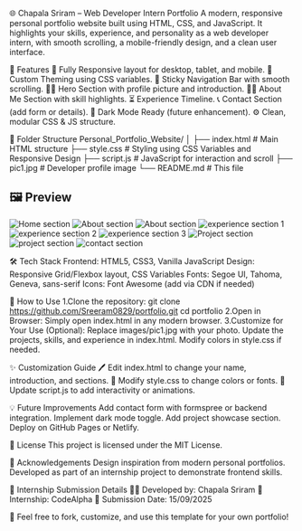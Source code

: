 🌐 Chapala Sriram – Web Developer Intern Portfolio
A modern, responsive personal portfolio website built using HTML, CSS, and JavaScript. It highlights your skills, experience, and personality as a web developer intern, with smooth scrolling, a mobile-friendly design, and a clean user interface.


🧩 Features
📱 Fully Responsive layout for desktop, tablet, and mobile.
🎨 Custom Theming using CSS variables.
🔗 Sticky Navigation Bar with smooth scrolling.
🧍‍♂️ Hero Section with profile picture and introduction.
👨‍💼 About Me Section with skill highlights.
⏳ Experience Timeline.
📞 Contact Section (add form or details).
🌙 Dark Mode Ready (future enhancement).
⚙️ Clean, modular CSS & JS structure.


📁 Folder Structure
Personal_Portfolio_Website/
│
├── index.html # Main HTML structure
├── style.css # Styling using CSS Variables and Responsive Design
├── script.js # JavaScript for interaction and scroll
├── pic1.jpg # Developer profile image
└── README.md # This file


## 🖼️ Preview
![Home section](https://github.com/user-attachments/assets/4e82c2e4-ecba-4435-a34b-ba16caf09453)
![About section](https://github.com/user-attachments/assets/752c5f52-d355-4767-8ac2-f34f1e2a5029)
![About section](https://github.com/user-attachments/assets/4022e8fc-ac93-445c-82dd-0c6bc43737b5)
![experience section 1](https://github.com/user-attachments/assets/25f7d6c2-13ac-4754-a57a-f4678556eabd)
![experience section 2](https://github.com/user-attachments/assets/ae9307bd-59c6-48ec-beff-ad6e8219f0c0)
![experience section 3](https://github.com/user-attachments/assets/4181c316-65c1-428d-9ebd-96ff6e4b13e4)
![Project section](https://github.com/user-attachments/assets/5f1527ce-021a-406b-8cc8-2730765267b4)
![project section](https://github.com/user-attachments/assets/85cad96e-7151-4464-97e8-53573552dd8b)
![contact section](https://github.com/user-attachments/assets/79c6f1eb-1005-4c25-8278-82946f8f29bc)


🛠️ Tech Stack
Frontend: HTML5, CSS3, Vanilla JavaScript
Design: Responsive Grid/Flexbox layout, CSS Variables
Fonts: Segoe UI, Tahoma, Geneva, sans-serif
Icons: Font Awesome (add via CDN if needed)

🔧 How to Use
1.Clone the repository:
git clone https://github.com/Sreeram0829/portfolio.git
cd portfolio
2.Open in Browser:
Simply open index.html in any modern browser.
3.Customize for Your Use (Optional):
Replace images/pic1.jpg with your photo.
Update the projects, skills, and experience in index.html.
Modify colors in style.css if needed.


✨ Customization Guide
🖊️ Edit index.html to change your name, introduction, and sections.
🎨 Modify style.css to change colors or fonts.
🧠 Update script.js to add interactivity or animations.


💡 Future Improvements
Add contact form with formspree or backend integration.
Implement dark mode toggle.
Add project showcase section.
Deploy on GitHub Pages or Netlify.


📄 License
This project is licensed under the MIT License.


🙌 Acknowledgements
Design inspiration from modern personal portfolios.
Developed as part of an internship project to demonstrate frontend skills.


🧾 Internship Submission Details
👨‍💻 Developed by: Chapala Sriram
🏢 Internship: CodeAlpha 
📅 Submission Date: 15/09/2025


🌟 Feel free to fork, customize, and use this template for your own portfolio!
